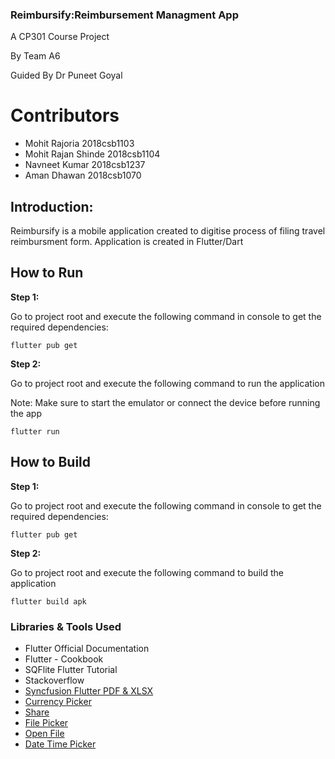 ### Reimbursify:Reimbursement Managment App
A CP301 Course Project

By Team A6  

Guided By Dr Puneet Goyal

# Contributors
* Mohit Rajoria 2018csb1103
* Mohit Rajan Shinde 2018csb1104
* Navneet Kumar 2018csb1237
* Aman Dhawan 2018csb1070


## Introduction:
Reimbursify is a mobile application created to digitise process of filing travel reimbursment form.
Application is created in Flutter/Dart


## How to Run

**Step 1:**

Go to project root and execute the following command in console to get the required dependencies: 

```
flutter pub get 
```

**Step 2:**

Go to project root and execute the following command to run the application

Note: Make sure to start the emulator or connect the device before running the app

```
flutter run
```

## How to Build

**Step 1:**

Go to project root and execute the following command in console to get the required dependencies: 

```
flutter pub get 
```

**Step 2:**

Go to project root and execute the following command to build the application

```
flutter build apk
```


### Libraries & Tools Used

* Flutter Official Documentation
* Flutter - Cookbook
* SQFlite Flutter Tutorial
* Stackoverflow
* [Syncfusion Flutter PDF & XLSX](https://pub.dev/packages/syncfusion_flutter_pdf)
* [Currency Picker](https://pub.dev/packages/currency_picker/versions/2.0.3)
* [Share](https://pub.dev/packages/shared_preferences)
* [File Picker](https://pub.dev/packages/file_picker)
* [Open File](https://pub.dev/packages/open_file)
* [Date Time Picker](https://pub.dev/packages/date_time_picker)
